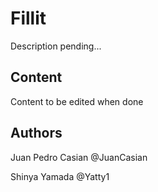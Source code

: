 # Fillit

Description pending...

## Content

Content to be edited when done

## Authors

Juan Pedro Casian @JuanCasian

Shinya Yamada @Yatty1
